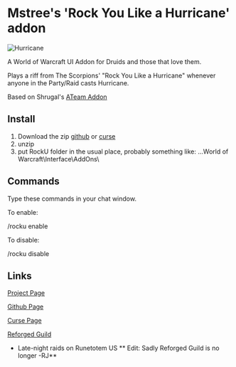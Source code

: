 Mstree's 'Rock You Like a Hurricane' addon
==========================================

![Hurricane](http://img.skitch.com/20101117-edjkbs9wxbjx47aqxudfrpwcph.png)

A World of Warcraft UI Addon for Druids and those that love them.

Plays a riff from The Scorpions' "Rock You Like a Hurricane" whenever anyone in the Party/Raid casts Hurricane.

Based on Shrugal's [ATeam Addon](http://wow.curse.com/downloads/wow-addons/details/ateam.aspx)

Install
-------
1. Download the zip [github](https://github.com/ronbo/Mstree-s--Rock-You-Like-a-Hurricane--Addon/downloads) or [curse](http://wow.curse.com/downloads/wow-addons/details/rocku.aspx)
2. unzip
3. put RockU folder in the usual place, probably something like: 
...World of Warcraft\Interface\AddOns\

Commands
--------

Type these commands in your chat window.

To enable:

/rocku enable 

To disable:

/rocku disable

Links
-----

[Project Page](http://reforged.posterous.com/rock-you-like-a-hurricane-addon)

[Github Page](https://github.com/ronbo/Mstree-s--Rock-You-Like-a-Hurricane--Addon)

[Curse Page](http://wow.curse.com/downloads/wow-addons/details/rocku.aspx)

[Reforged Guild](http://www.reforged.dkpsystem.com)
 - Late-night raids on Runetotem US ** Edit: Sadly Reforged Guild is no longer -RJ**